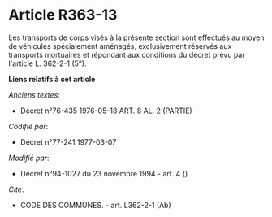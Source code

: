 # Article R363-13

Les transports de corps visés à la présente section sont effectués au moyen de véhicules spécialement aménagés, exclusivement
réservés aux transports mortuaires et répondant aux conditions du décret prévu par l'article L. 362-2-1 (5°).

**Liens relatifs à cet article**

_Anciens textes_:

  - Décret n°76-435 1976-05-18 ART. 8 AL. 2 (PARTIE)

_Codifié par_:

  - Décret n°77-241 1977-03-07

_Modifié par_:

  - Décret n°94-1027 du 23 novembre 1994 - art. 4 ()

_Cite_:

  - CODE DES COMMUNES. - art. L362-2-1 (Ab)
